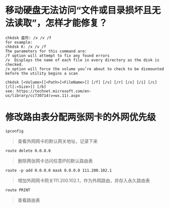 # 移动硬盘无法访问“文件或目录损坏且无法读取”，怎样才能修复？
```
chkdsk 盘符: /x /v /f
for example:
chkdsk K: /x /v /f
The parameters for this command are:
/f option will attempt to fix any found errors
/v	Displays the name of each file in every directory as the disk is checked.
/x option will force the volume you’re about to check to be dismounted before the utility begins a scan

chkdsk [<Volume>[[<Path>]<FileName>]] [/f] [/v] [/r] [/x] [/i] [/c] [/l[:<Size>]] [/b]  
see: https://technet.microsoft.com/en-us/library/cc730714(v=ws.11).aspx
```
# 修改路由表分配两张网卡的外网优先级
```
ipconfig
```
> 查看外网网卡的默认网关地址，记录下来
```
route delete 0.0.0.0
```
> 删除两张网卡访问任意IP的默认路由表
```
route -p add 0.0.0.0 mask 0.0.0.0 111.200.102.1
```
> 增加外网网卡网关111.200.102.1，作为外网路由，并存入永久路由表
```
route PRINT
```
> 查看路由表
